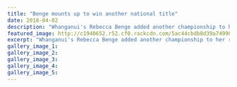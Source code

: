 ```yaml
---
title: "Benge mounts up to win another national title"
date: 2018-04-02
description: "Whanganui's Rebecca Benge added another championship to her resume at the National Individual Mounted Games..."
featured_image: http://c1940652.r52.cf0.rackcdn.com/5ac44cbdb8d39a74990012a9/Rebecca-Benge-Chron-3-April.jpg
excerpt: "Whanganui's Rebecca Benge added another championship to her resume with the Under 17 title at the conclusion of the National Individual Mounted Games."
gallery_image_1: 
gallery_image_2: 
gallery_image_3: 
gallery_image_4: 
gallery_image_5: 
---
```


